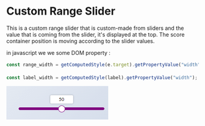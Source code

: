 # Custom Range Slider

This is a custom range slider that is custom-made from sliders and the value that is coming from the slider, it's displayed at the top. The score container position is moving according to the slider values.

in javascript we we some DOM property :

```javascript
const range_width = getComputedStyle(e.target).getPropertyValue("width");

const label_width = getComputedStyle(label).getPropertyValue("width");
```

<img src="/custom-range-slider.gif" alt="custom range slider">

